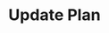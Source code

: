 ---
title: Update Plan
excerpt: Update a subscription plan
api:
  file: swagger (2).json
  operationId: UpdatePlan
hidden: false
---